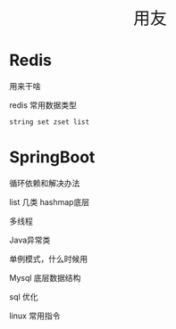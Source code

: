 <p align="center">
   <a style="font-size:30px;"> 用友 </a>

</p>



# Redis
用来干啥

redis 常用数据类型
    
    string set zset list




# SpringBoot

循环依赖和解决办法




list 几类     hashmap底层

多线程

Java异常类


单例模式，什么时候用


Mysql 底层数据结构

sql 优化


linux 常用指令